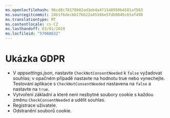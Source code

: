 ```yaml
---
ms.openlocfilehash: 96cd8c78178b02ad3eb4a471540950b4581af583
ms.sourcegitcommit: 24b1f6decbb17bb22a45166e5fdb0845c65af498
ms.translationtype: MT
ms.contentlocale: cs-CZ
ms.lasthandoff: 03/01/2019
ms.locfileid: "57068632"
---
```

# <a name="gdpr-sample"></a>Ukázka GDPR

* V *appsettings.json*, nastavte `CheckNotConsentNeeded` k `false` vyžadovat souhlas; v opačném případě nastavte na hodnotu true nebo vynechejte. Testování aplikace s `CheckNotConsentNeeded` nastavena na `false` a nastavte na `true`.
* Vytvoření základní a které není nezbytné soubory cookie s každou změnu `CheckConsentNeeded` a udělit souhlas.
* Registrace uživatele.
* Odstranění souborů cookie.
